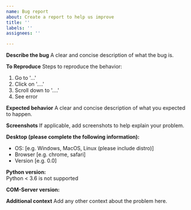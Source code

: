```yaml
---
name: Bug report
about: Create a report to help us improve
title: ''
labels: ''
assignees: ''

---
```


**Describe the bug**
A clear and concise description of what the bug is.

**To Reproduce**
Steps to reproduce the behavior:
1. Go to '...'
2. Click on '....'
3. Scroll down to '....'
4. See error

**Expected behavior**
A clear and concise description of what you expected to happen.

**Screenshots**
If applicable, add screenshots to help explain your problem.

**Desktop (please complete the following information):**
 - OS: [e.g. Windows, MacOS, Linux (please include distro)]
 - Browser [e.g. chrome, safari]
 - Version [e.g. 0.0]

**Python version:**  
Python &lt; 3.6 is not supported

**COM-Server version:**

**Additional context**
Add any other context about the problem here.
